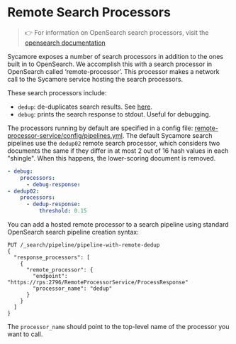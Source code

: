 # Remote Search Processors

> 👉 For information on OpenSearch search processors, visit the [opensearch documentation](https://opensearch.org/docs/latest/search-plugins/search-pipelines/index/)

Sycamore exposes a number of search processors in addition to the ones built in to OpenSearch.
We accomplish this with a search processor in OpenSearch called ‘remote-processor’.
This processor makes a network call to the Sycamore service hosting the search processors.


These search processors include:

- `dedup`: de-duplicates search results.  See [here](dedup.md).
- `debug`: prints the search response to stdout. Useful for debugging.

The processors running by default are specified in a config file: [remote-processor-service/config/pipelines.yml](https://github.com/aryn-ai/sycamore/blob/main/apps/remote-processor-service/config/pipelines.yml).
The default Sycamore search pipelines use the `dedup02` remote search processor, which considers two documents the same if they differ in at most 2 out of 16 hash values in each "shingle".  When this happens, the lower-scoring document is removed.

```yaml
- debug:
    processors:
      - debug-response:
- dedup02:
    processors:
      - dedup-response:
          threshold: 0.15
```

You can add a hosted remote processor to a search pipeline using standard OpenSearch search pipeline creation syntax:

```lang-http
PUT /_search/pipeline/pipeline-with-remote-dedup
{
  "response_processors": [
    {
      "remote_processor": {
        "endpoint": "https://rps:2796/RemoteProcessorService/ProcessResponse"
        "processor_name": "dedup"
      }
    }
  ]
}
```

The `processor_name` should point to the top-level name of the processor you want to call.
